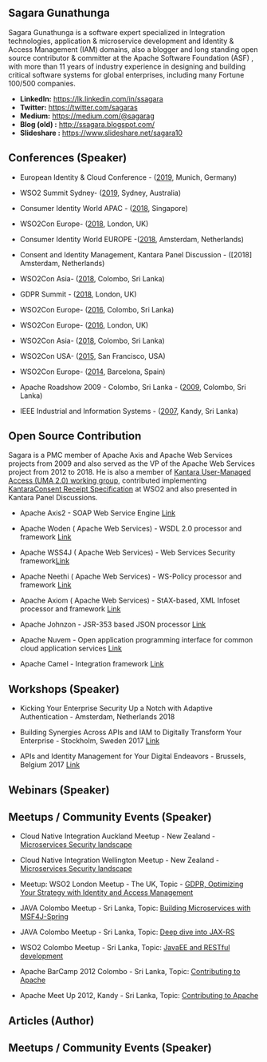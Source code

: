 ## Sagara Gunathunga

Sagara Gunathunga is a software expert specialized in Integration technologies, application & microservice development and Identity &  Access Management (IAM) domains, also a blogger and long standing open source contributor & committer at the Apache Software Foundation (ASF) , with more than 11 years of industry experience in designing and building critical software systems for global enterprises, including many Fortune 100/500 companies. 

* **LinkedIn:** https://lk.linkedin.com/in/ssagara 
* **Twitter:** https://twitter.com/sagaras
* **Medium:** https://medium.com/@sagarag
* **Blog (old) :** http://ssagara.blogspot.com/
* **Slideshare :** https://www.slideshare.net/sagara10

## Conferences (Speaker)

* European Identity & Cloud Conference - ([2019](https://www.kuppingercole.com/events/eic2019/speakers/1880), Munich, Germany)
* WSO2 Summit Sydney- ([2019](https://wso2.com/summit/sydney-2019#Agenda), Sydney, Australia)
* Consumer Identity World APAC - ([2018](https://www.kuppingercole.com/events/ciwapac2018/speakers/1880), Singapore)
* WSO2Con Europe- ([2018](https://eu18.wso2con.com/speakers/), London, UK)
* Consumer Identity World EUROPE -([2018](https://www.kuppingercole.com/events/ciweu2018/speakers/1880), Amsterdam, Netherlands)
* Consent and Identity Management, Kantara Panel Discussion  - ([2018] Amsterdam, Netherlands)

* WSO2Con Asia- ([2018](https://asia18.wso2con.com/speakers/), Colombo, Sri Lanka)
* GDPR Summit - ([2018](https://registration.dataprotectionworldforum.com/EN/gdprsummitapril/GDPR-Roadmap), London, UK)
* WSO2Con Europe- ([2016](https://asia16.wso2con.com/speakers/), Colombo, Sri Lanka)
* WSO2Con Europe- ([2016](https://eu16.wso2con.com/speakers/), London, UK)
* WSO2Con Asia- ([2018](https://asia18.wso2con.com/speakers/), Colombo, Sri Lanka)
* WSO2Con USA- ([2015](https://us15.wso2con.com/speakers/), San Francisco, USA)
* WSO2Con Europe- ([2014](http://eu14.wso2con.com/speakers/), Barcelona, Spain)
* Apache Roadshow 2009 - Colombo, Sri Lanka - ([2009](https://www.slideshare.net/sagara10/wsdl-20-and-apache-woden/), Colombo, Sri Lanka)
* IEEE  Industrial and Information Systems - ([2007](https://ieeexplore.ieee.org/document/45791800), Kandy, Sri Lanka)

## Open Source Contribution 

Sagara is a PMC member of Apache Axis and Apache Web Services projects from 2009 and also served as the VP of the Apache Web Services project from 2012 to 2018. He is also a member of [Kantara User-Managed Access (UMA 2.0) working group](https://kantarainitiative.org/confluence/display/uma/Participant+Roster), contributed implementing [KantaraConsent Receipt Specification](https://kantarainitiative.org/file-downloads/consent-receipt-specification-v1-1-0/) at WSO2 and also presented in Kantara Panel Discussions. 


* Apache Axis2  - SOAP Web Service Engine  [Link](http://axis.apache.org/axis2/java/core/team-list.html)

* Apache Woden ( Apache Web Services) - WSDL 2.0 processor and framework [Link](https://ws.apache.org/woden/projectteam.html)

* Apache WSS4J ( Apache Web Services) - Web Services Security framework[Link](http://ws.apache.org/team-list.html)

* Apache Neethi ( Apache Web Services) - WS-Policy processor and framework [Link](http://ws.apache.org/team-list.html)

* Apache Axiom ( Apache Web Services) - StAX-based, XML Infoset processor and framework [Link](http://ws.apache.org/team-list.html)

* Apache Johnzon - JSR-353 based JSON processor [Link](https://johnzon.apache.org/johnzon-websocket/team-list.html)

* Apache Nuvem - Open application programming interface for common cloud application services [Link](https://incubator.apache.org/projects/nuvem.html)

* Apache Camel - Integration framework  [Link](https://camel.apache.org/components/2.x/castor-dataformat.html)



## Workshops (Speaker)

* Kicking Your Enterprise Security Up a Notch with Adaptive Authentication - Amsterdam, Netherlands 2018

* Building Synergies Across APIs and IAM to Digitally Transform Your Enterprise - Stockholm, Sweden 2017 [Link](https://wso2.com/events/workshops/2017-november-stockholm-building-synergies-across-apis-and-iam-to-digitally-transform-your-enterprise/)

* APIs and Identity Management for Your Digital Endeavors - Brussels, Belgium 2017 [Link](https://wso2.com/events/workshops/2017-november-brussels-apis-and-identity-management-for-your-digital-endeavors/?utm_source=twitter&utm_medium=organicpost&utm_campaign=tworgwrkshp_Nov17)



## Webinars (Speaker)
## Meetups / Community Events (Speaker)

* Cloud Native Integration Auckland Meetup - New Zealand - [Microservices Security landscape
](https://www.meetup.com/Cloud-Native-Integration-Auckland/events/264875158/)

* Cloud Native Integration Wellington Meetup - New Zealand - [Microservices Security landscape
](https://www.meetup.com/Cloud-Native-Integration-Wellington/events/264911845/)

* Meetup: WSO2 London Meetup - The UK, Topic - [GDPR, Optimizing Your Strategy with Identity and Access Management](https://www.meetup.com/WSO2-London/events/249700541)

* JAVA Colombo Meetup - Sri Lanka, Topic: [Building Microservices with MSF4J-Spring](https://www.meetup.com/java-colombo/events/235907491)

* JAVA Colombo Meetup - Sri Lanka, Topic: [Deep dive into JAX-RS](https://www.meetup.com/java-colombo/events/224782930) 

* WSO2 Colombo Meetup - Sri Lanka, Topic: [JavaEE and RESTful development](https://www.meetup.com/wso2srilanka/events/220553050)

* Apache BarCamp 2012 Colombo - Sri Lanka, Topic: [Contributing to Apache](http://barcamp.org/w/page/50716721/apache-lk-12) 

* Apache Meet Up  2012, Kandy - Sri Lanka, Topic: [Contributing to Apache](https://www.readme.lk/apache-meetup-kandy) 

## Articles (Author)
## Meetups / Community Events (Speaker)
